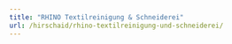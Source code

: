 ```yaml
---
title: "RHINO Textilreinigung & Schneiderei"
url: /hirschaid/rhino-textilreinigung-und-schneiderei/
---
```

